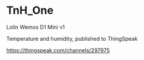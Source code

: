 # TnH_One
Lolin Wemos D1 Mini v1

Temperature and humidity, published to ThingSpeak

https://thingspeak.com/channels/297975
